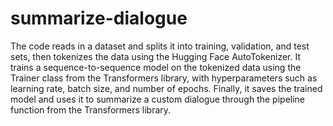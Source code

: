 # summarize-dialogue

The code reads in a dataset and splits it into training, validation, and test sets, then tokenizes the data using the Hugging Face AutoTokenizer. It trains a sequence-to-sequence model on the tokenized data using the Trainer class from the Transformers library, with hyperparameters such as learning rate, batch size, and number of epochs. Finally, it saves the trained model and uses it to summarize a custom dialogue through the pipeline function from the Transformers library.
